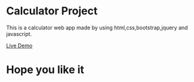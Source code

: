 # Calculator Project
This is a calculator web app made by using html,css,bootstrap,jquery and javascript.

[Live Demo](https://ninja23482828484848.github.io/Calculator-Project-Web-Development/ "Calculator")
# Hope you like it
